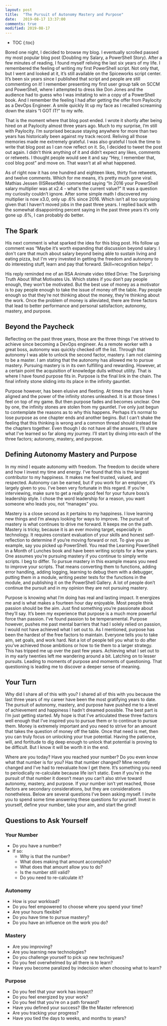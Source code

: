 ```yaml
---
layout: post
title:  "The Pursuit of Autonomy Mastery and Purpose"
date:   2019-08-17 13:37:00
comments: true
modified: 2019-08-17
---
```


* TOC
{:toc}

Bored one night, I decided to browse my blog. I eventually scrolled passed my most popular blog post (Doubling my Salary, a PowerShell Story). After a few minutes of reading, I found myself reliving the last six years of my life. I remembered the feeling of writing my first PowerShell script. Not only that, but I went and looked at it, it’s still available on the Spiceworks script center. It’s been six years since I published that script and people are still commenting on it! I remember presenting my first user group talk on SCCM and PowerShell, where I attempted to dress like Don Jones and the audience had to guess who I was imitating to win a copy of a PowerShell book. And I remember the feeling I had after getting the offer from Paylocity as a DevOps Engineer. A smile quickly lit up my face as I recalled screaming down the stairs “I GOT IT!” to my wife.

That is the moment where that blog post ended. I wrote it shortly after being hired on at Paylocity almost three years ago. Much to my surprise, I’m still with Paylocity. I’m surprised because staying anywhere for more than two years has historically been against my track record. Reliving all those memories made me extremely grateful. I was also grateful I took the time to write that blog post as I can now reflect on it. So, I decided to tweet the post out again. I didn’t think anything of it and didn’t expect any likes, comments or retweets. I thought people would see it and say “Hey, I remember that, cool blog post” and move on. That wasn’t at all what happened.

As of right now it has one hundred and eighteen likes, thirty five retweets, and twelve comments. Which for me means, it’s pretty much gone viral. Mathias Jessen (IISResetMe) commented saying “In 2016 your PowerShell salary multiplier was at x2.4 - what's the current value?” It was a question my curiosity couldn’t ignore. After some simple math I discovered my multiplier is now x3.0, only up .6% since 2016. Which isn’t all too surprising given that I haven’t moved jobs in the past three years. I replied back with the somewhat disappointing percent saying in the past three years it’s only gone up .6%, I can probably do better.


## The Spark

His next comment is what sparked the idea for this blog post. His follow up comment was “Maybe it’s worth expanding that discussion beyond salary. I don't care that much about salary beyond being able to sustain living and eating pizza, but I'm very invested in getting the freedom and autonomy to do interesting stuff, learn and pay that forward. Skill+recognition helps”.

His reply reminded me of an RSA Animate video titled Drive: The Surprising Truth About What Motivates Us. Which states if you don’t pay people enough, they won’t be motivated. But the best use of money as a motivator is to pay people enough to take the issue of money off the table. Pay people enough so that they’re not thinking about the money, they’re thinking about the work. Once the problem of money is alleviated, there are three factors that lead to better performance and personal satisfaction; autonomy, mastery, and purpose.


## Beyond the Paycheck

Reflecting on the past three years, those are the three things I’ve strived to achieve since becoming a DevOps engineer. As a remote worker with a great boss, autonomy was quickly checked off the list. Through that autonomy I was able to unlock the second factor, mastery. I am not claiming to be a master. I am stating that the autonomy has allowed me to pursue mastery. Pursuing mastery is in its own fulfilling and rewarding. However, at a certain point the acquisition of knowledge dulls without utility. That is where I have found purpose fits in. Purpose is the final link in the chain. The final infinity stone sliding into its place in the infinity gauntlet.

Purpose however, has been elusive and fleeting. At times the stars have aligned and the power of the infinity stones unleashed. It is at those times I feel on top of my game. But then purpose fades and becomes unclear. One by one, the infinity stones are stolen from my gauntlet. I’ve only just begun to contemplate the reasons as to why this happens. Perhaps it’s normal to lose purpose as one chapter ends and another begins. But I can’t shake the feeling that this thinking is wrong and a common thread should instead tie the chapters together. Even though I do not have all the answers, I’ll share what I’ve learned so far along my journey. I’ll start by diving into each of the three factors; autonomy, mastery, and purpose.

## Defining Autonomy Mastery and Purpose

In my mind I equate autonomy with freedom. The freedom to decide where and how I invest my time and energy. I’ve found that this is the largest contributor to my happiness. It makes me feel trusted, valued, and respected. Autonomy can be earned, but if you work for an employer, it’s largely given to you. I’ve been very fortunate in this regard. If you’re interviewing, make sure to get a really good feel for your future boss’s leadership style. I chose the word leadership for a reason, you want someone who leads you, not “manages” you.

Mastery is a close second as it pertains to my happiness. I love learning new things and I’m always looking for ways to improve. The pursuit of mastery is what continues to drive me forward. It keeps me on the path. Mastery is tricky, because it is an ever moving target, especially in technology. It requires constant evaluation of your skills and honest self-reflection to determine if you’re moving forward or not.  To give you an example, say you picked up PowerShell. You read the Learning PowerShell in a Month of Lunches book and have been writing scripts for a few years. One assumes you’re pursuing mastery if you continue to simply write scripts. I beg to differ. To pursue mastery in this example means you need to improve your scripts. That means converting them to functions, adding error handling, adding logging, learning to debug them with a debugger, putting them in a module, writing pester tests for the functions in the module, and publishing it on the PowerShell Gallery. A lot of people don’t continue the pursuit and in my opinion they are not pursuing mastery.

Purpose is knowing what I’m doing has real and lasting impact. It energizes me and is what makes a fourteen hour day enjoyable. Most people think passion should be the aim. Just find something you’re passionate about they’ll say. It’s been my experience that purpose is a much more powerful force than passion. I’ve found passion to be temperamental. Purpose however, pushes me past mental barriers that had I solely relied on passion, I would not have achieved what I set out to. As I mentioned, purpose has been the hardest of the free factors to maintain. Everyone tells you to take aim, set goals, and work hard. Not a lot of people tell you what to do after you’ve achieved those ambitions or how to tie them to a larger strategy. This has tripped me up over the past few years. Achieving what I set out to in my early twenties left me wandering around a bit. Latching on to lesser pursuits. Leading to moments of purpose and moments of questioning. That questioning is leading me to discover a deeper sense of meaning.

## Your Turn

Why did I share all of this with you? I shared all of this with you because the last three years of my career have been the most gratifying years to date. The pursuit of autonomy, mastery, and purpose have pushed me to a level of achievement and happiness I hadn’t dreamed possible. The best part is I’m just getting started. My hope is that I’ve articulated these three factors well enough that I’ve inspired you to pursue them or to continue to pursue them. Money is extremely important and you need to strive for an amount that takes the question of money off the table. Once that need is met, then you can truly focus on unlocking your true potential. Having the patience, will, and fortitude to dig deep enough to unlock that potential is proving to be difficult. But I know it will be worth it in the end. 

Where are you today? Have you reached your number? Do you even know what that number is for you? Has that number changed? Mine recently changed and I’ve had to reevaluate how I get there. It’s something you need to periodically re-calculate because life isn’t static. Even if you’re in the pursuit of that number it doesn’t mean you can’t also strive toward autonomy, mastery, and purpose. If your number isn’t yet reached, those factors are secondary considerations, but they are considerations nonetheless. Below are several questions I’ve been asking myself. I invite you to spend some time answering these questions for yourself. Invest in yourself, define your number, take your aim, and start the grind! 

## Questions to Ask Yourself

### Your Number
* Do you have a number?
* If so:
    *  Why is that the number?
    * What does making that amount accomplish?
    * What does that amount allow you to do?
    * Is the number still valid?
    * Do you need to re-calculate it?

### Autonomy
* How is your workload?
* Do you feel empowered to choose where you spend your time?
* Are your hours flexible?
* Do you have time to pursue mastery?
* Do you have an influence on the work you do?

### Mastery
* Are you improving?
* Are you learning new technologies?
* Do you challenge yourself to pick up new techniques? 
* Do you feel overwhelmed by all there is to learn?
* Have you become paralized by indecision when choosing what to learn?

### Purpose
* Do you feel that your work has impact?
* Do you feel energized by your work?
* Do you feel that you’re on a path forward?
* Have you defined your success? (Be the Master reference)
* Are you tracking your progress?
* Have you tied the days to weeks, and months to years?
